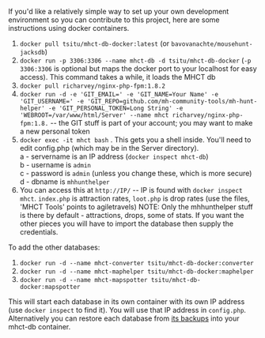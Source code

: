 If you'd like a relatively simple way to set up your own development environment so you can contribute to this project, here are some instructions using docker containers.

1. `docker pull tsitu/mhct-db-docker:latest` (or `bavovanachte/mousehunt-jacksdb`)
2. `docker run -p 3306:3306 --name mhct-db -d tsitu/mhct-db-docker` (`-p 3306:3306` is optional but maps the docker port to your localhost for easy access). This command takes a while, it loads the MHCT db
3. `docker pull richarvey/nginx-php-fpm:1.8.2`
4. `docker run -d -e 'GIT_EMAIL=' -e 'GIT_NAME=Your Name' -e 'GIT_USERNAME=' -e 'GIT_REPO=github.com/mh-community-tools/mh-hunt-helper' -e 'GIT_PERSONAL_TOKEN=Long String' -e 'WEBROOT=/var/www/html/Server' --name mhct richarvey/nginx-php-fpm:1.8.` -- the GIT stuff is part of your account; you may want to make a new personal token
5. `docker exec -it mhct bash` . This gets you a shell inside. You'll need to edit config.php (which may be in the Server directory).  
  a - servername is an IP address (`docker inspect mhct-db`)  
  b - username is `admin`  
  c - password is `admin` (unless you change these, which is more secure)  
  d - dbname is `mhhunthelper`  
6. You can access this at `http://IP/` -- IP is found with `docker inspect mhct`. `index.php` is attraction rates, `loot.php` is drop rates (use the files, 'MHCT Tools' points to agiletravels)
NOTE: Only the mhhunthelper stuff is there by default - attractions, drops, some of stats. If you want the other pieces you will have to import the database then supply the credentials.

To add the other databases:

1. `docker run -d --name mhct-converter tsitu/mhct-db-docker:converter`
2. `docker run -d --name mhct-maphelper tsitu/mhct-db-docker:maphelper`
3. `docker run -d --name mhct-mapspotter tsitu/mhct-db-docker:mapspotter`

This will start each database in its own container with its own IP address (use `docker inspect` to find it). You will use that IP address in `config.php`. Alternatively you can restore each database from [its backups](https://keybase.pub/devjacksmith/mh_backups/) into your mhct-db container.
